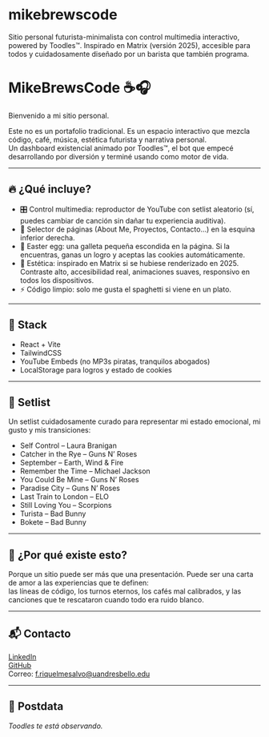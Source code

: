# mikebrewscode
Sitio personal futurista-minimalista con control multimedia interactivo, powered by Toodles™. Inspirado en Matrix (versión 2025), accesible para todos y cuidadosamente diseñado por un barista que también programa.

# MikeBrewsCode ☕🎧

Bienvenido a mi sitio personal.

Este no es un portafolio tradicional. Es un espacio interactivo que mezcla código, café, música, estética futurista y narrativa personal.  
Un dashboard existencial animado por Toodles™, el bot que empecé desarrollando por diversión y terminé usando como motor de vida.

---

## 🔥 ¿Qué incluye?

- 🎛️ Control multimedia: reproductor de YouTube con setlist aleatorio (sí, puedes cambiar de canción sin dañar tu experiencia auditiva).
- 🧭 Selector de páginas (About Me, Proyectos, Contacto...) en la esquina inferior derecha.
- 🍪 Easter egg: una galleta pequeña escondida en la página. Si la encuentras, ganas un logro y aceptas las cookies automáticamente.
- 🎨 Estética: inspirado en Matrix si se hubiese renderizado en 2025. Contraste alto, accesibilidad real, animaciones suaves, responsivo en todos los dispositivos.
- ⚡ Código limpio: solo me gusta el spaghetti si viene en un plato.

---

## 🧠 Stack

- React + Vite
- TailwindCSS
- YouTube Embeds (no MP3s piratas, tranquilos abogados)
- LocalStorage para logros y estado de cookies

---

## 🎵 Setlist

Un setlist cuidadosamente curado para representar mi estado emocional, mi gusto y mis transiciones:

- Self Control – Laura Branigan  
- Catcher in the Rye – Guns N’ Roses  
- September – Earth, Wind & Fire  
- Remember the Time – Michael Jackson  
- You Could Be Mine – Guns N’ Roses  
- Paradise City – Guns N’ Roses  
- Last Train to London – ELO  
- Still Loving You – Scorpions  
- Turista – Bad Bunny  
- Bokete – Bad Bunny  

---

## 🧩 ¿Por qué existe esto?

Porque un sitio puede ser más que una presentación. Puede ser una carta de amor a las experiencias que te definen:  
las líneas de código, los turnos eternos, los cafés mal calibrados, y las canciones que te rescataron cuando todo era ruido blanco.

---

## 📬 Contacto

[LinkedIn](https://www.linkedin.com/in/friquelmes)  
[GitHub](https://github.com/Pipin333)  
Correo: f.riquelmesalvo@uandresbello.edu  

---

## 🧃 Postdata

_Toodles te está observando._  
